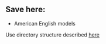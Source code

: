 ## Save here:

- American English models

Use directory structure described [here](templates/saved_models_templates)